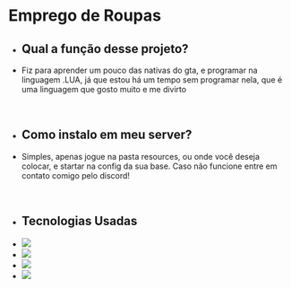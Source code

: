<h1>Emprego de Roupas</h1>

<ul><li><h2>Qual a função desse projeto?</h2></li>
<li>Fiz para aprender um pouco das nativas do gta, e programar na linguagem .LUA, já que estou há um tempo sem programar nela, que é uma linguagem que gosto muito e me divirto</li>
</ul><br>

<ul><li><h2>Como instalo em meu server?</h2></li>
  <li>Simples, apenas jogue na pasta resources, ou onde você deseja colocar, e startar na config da sua base. Caso não funcione entre em contato comigo pelo discord!</li>
</ul><br>
<ul><li><h2>Tecnologias Usadas</h2></li>
    <li><img src="https://camo.githubusercontent.com/62d37abe760867620e0baea1066303719d630a82936837ba7bff6b0c754e3c9f/68747470733a2f2f696d672e736869656c64732e696f2f62616467652f6a6176617363726970742532302d2532333332333333302e7376673f267374796c653d666f722d7468652d6261646765266c6f676f3d6a617661736372697074266c6f676f436f6c6f723d253233463744463145"></li>
  <li><img src="https://camo.githubusercontent.com/5d3b0191832237fcbfc6d4497524e8bb547c6bfc9eafb738d5205c629d202067/68747470733a2f2f696d672e736869656c64732e696f2f62616467652f68746d6c352532302d2532334533344632362e7376673f267374796c653d666f722d7468652d6261646765266c6f676f3d68746d6c35266c6f676f436f6c6f723d7768697465"></li>
  <li><img src="https://camo.githubusercontent.com/5ed492db9c79ad5990eda7dc80923377f0e7096b18a4d1e9b86c8987dc0e5aa5/68747470733a2f2f696d672e736869656c64732e696f2f62616467652f637373332532302d2532333135373242362e7376673f267374796c653d666f722d7468652d6261646765266c6f676f3d63737333266c6f676f436f6c6f723d7768697465"><br></li>
    <li><img src="https://img.shields.io/badge/Lua-2C2D72?style=for-the-badge&logo=lua&logoColor=white"><br></li>
  
</ul>
  

